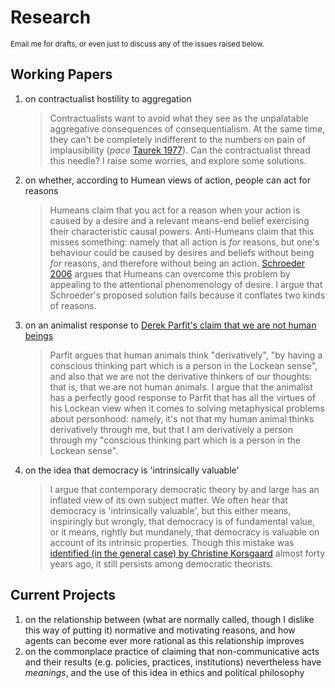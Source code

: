 # Research

<small>Email me for drafts, or even just to discuss any of the issues raised below.</small>

## Working Papers

1. on contractualist hostility to aggregation
    > Contractualists want to avoid what they see as the unpalatable aggregative consequences of consequentialism. At the same time, they can't be completely indifferent to the numbers on pain of implausibility (*pace* [Taurek 1977](https://www.jstor.org/stable/2264945)). Can the contractualist thread this needle? I raise some worries, and explore some solutions.

2. on whether, according to Humean views of action, people can act for reasons
    > Humeans claim that you act for a reason when your action is caused by a desire and a relevant means-end belief exercising their characteristic causal powers. Anti-Humeans claim that this misses something: namely that all action is *for* reasons, but one's behaviour could be caused by desires and beliefs without being *for* reasons, and therefore without being an action. [Schroeder 2006](https://oxford.universitypressscholarship.com/view/10.1093/acprof:oso/9780199299508.001.0001/acprof-9780199299508) argues that Humeans can overcome this problem by appealing to the attentional phenomenology of desire. I argue that Schroeder's proposed solution fails because it conflates two kinds of reasons.

3. on an animalist response to [Derek Parfit's claim that we are not human beings](https://www.cambridge.org/core/journals/philosophy/article/we-are-not-human-beings1/D9289B6416C760FFBF81544ED9B57E5E)
    > Parfit argues that human animals think "derivatively", "by having a conscious thinking part which is a person in the Lockean sense", and also that we are not the derivative thinkers of our thoughts: that is, that we are not human animals. I argue that the animalist has a perfectly good response to Parfit that has all the virtues of his Lockean view when it comes to solving metaphysical problems about personhood: namely, it's not that my human animal thinks derivatively through me, but that I am derivatively a person through my "conscious thinking part which is a person in the Lockean sense". 

4. on the idea that democracy is 'intrinsically valuable'
    > I argue that contemporary democratic theory by and large has an inflated view of its own subject matter. We often hear that democracy is 'intrinsically valuable', but this either means, inspiringly but wrongly, that democracy is of fundamental value, or it means, rightly but mundanely, that democracy is valuable on account of its intrinsic properties. Though this mistake was [identified (in the general case) by Christine Korsgaard](https://www.jstor.org/stable/2184924) almost forty years ago, it still persists among democratic theorists.

## Current Projects

1. on the relationship between (what are normally called, though I dislike this way of putting it) normative and motivating reasons, and how agents can become ever more rational as this relationship improves
2. on the commonplace practice of claiming that non-communicative acts and their results (e.g. policies, practices, institutions) nevertheless have *meanings*, and the use of this idea in ethics and political philosophy
